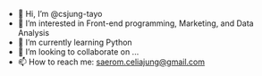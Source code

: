 - 👋 Hi, I’m @csjung-tayo
- 👀 I’m interested in Front-end programming, Marketing, and Data Analysis
- 🌱 I’m currently learning Python
- 💞️ I’m looking to collaborate on ...
- 📫 How to reach me: saerom.celiajung@gmail.com

<!---
csjung-tayo/csjung-tayo is a ✨ special ✨ repository because its `README.md` (this file) appears on your GitHub profile.
You can click the Preview link to take a look at your changes.
--->
